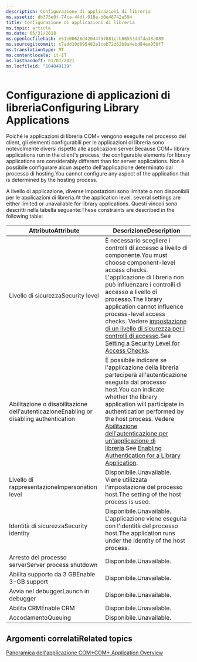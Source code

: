 ```yaml
---
description: Configurazione di applicazioni di libreria
ms.assetid: db375e0f-74ca-44df-918a-b0e48742a594
title: Configurazione di applicazioni di libreria
ms.topic: article
ms.date: 05/31/2018
ms.openlocfilehash: e51e00626d42044797881ccb86553ddfda38a089
ms.sourcegitcommit: c7add10d695482e1ceb72d62b8a4ebd84ea050f7
ms.translationtype: MT
ms.contentlocale: it-IT
ms.lasthandoff: 01/07/2021
ms.locfileid: "104049139"
---
```

# <a name="configuring-library-applications"></a><span data-ttu-id="c2046-103">Configurazione di applicazioni di libreria</span><span class="sxs-lookup"><span data-stu-id="c2046-103">Configuring Library Applications</span></span>

<span data-ttu-id="c2046-104">Poiché le applicazioni di libreria COM+ vengono eseguite nel processo del client, gli elementi configurabili per le applicazioni di libreria sono notevolmente diversi rispetto alle applicazioni server.</span><span class="sxs-lookup"><span data-stu-id="c2046-104">Because COM+ library applications run in the client's process, the configurable elements for library applications are considerably different than for server applications.</span></span> <span data-ttu-id="c2046-105">Non è possibile configurare alcun aspetto dell'applicazione determinato dal processo di hosting.</span><span class="sxs-lookup"><span data-stu-id="c2046-105">You cannot configure any aspect of the application that is determined by the hosting process.</span></span>

<span data-ttu-id="c2046-106">A livello di applicazione, diverse impostazioni sono limitate o non disponibili per le applicazioni di libreria.</span><span class="sxs-lookup"><span data-stu-id="c2046-106">At the application level, several settings are either limited or unavailable for library applications.</span></span> <span data-ttu-id="c2046-107">Questi vincoli sono descritti nella tabella seguente:</span><span class="sxs-lookup"><span data-stu-id="c2046-107">These constraints are described in the following table:</span></span>



| <span data-ttu-id="c2046-108">Attributo</span><span class="sxs-lookup"><span data-stu-id="c2046-108">Attribute</span></span>                                       | <span data-ttu-id="c2046-109">Descrizione</span><span class="sxs-lookup"><span data-stu-id="c2046-109">Description</span></span>                                                                                                                                                                                                                                   |
|-------------------------------------------------|-----------------------------------------------------------------------------------------------------------------------------------------------------------------------------------------------------------------------------------------------|
| <span data-ttu-id="c2046-110">Livello di sicurezza</span><span class="sxs-lookup"><span data-stu-id="c2046-110">Security level</span></span><br/>                       | <span data-ttu-id="c2046-111">È necessario scegliere i controlli di accesso a livello di componente.</span><span class="sxs-lookup"><span data-stu-id="c2046-111">You must choose component-level access checks.</span></span> <span data-ttu-id="c2046-112">L'applicazione di libreria non può influenzare i controlli di accesso a livello di processo.</span><span class="sxs-lookup"><span data-stu-id="c2046-112">The library application cannot influence process-level access checks.</span></span> <span data-ttu-id="c2046-113">Vedere [impostazione di un livello di sicurezza per i controlli di accesso](setting-a-security-level-for-access-checks.md).</span><span class="sxs-lookup"><span data-stu-id="c2046-113">See [Setting a Security Level for Access Checks](setting-a-security-level-for-access-checks.md).</span></span><br/>             |
| <span data-ttu-id="c2046-114">Abilitazione o disabilitazione dell'autenticazione</span><span class="sxs-lookup"><span data-stu-id="c2046-114">Enabling or disabling authentication</span></span><br/> | <span data-ttu-id="c2046-115">È possibile indicare se l'applicazione della libreria parteciperà all'autenticazione eseguita dal processo host.</span><span class="sxs-lookup"><span data-stu-id="c2046-115">You can indicate whether the library application will participate in authentication performed by the host process.</span></span> <span data-ttu-id="c2046-116">Vedere [Abilitazione dell'autenticazione per un'applicazione di libreria](enabling-authentication-for-a-library-application.md).</span><span class="sxs-lookup"><span data-stu-id="c2046-116">See [Enabling Authentication for a Library Application](enabling-authentication-for-a-library-application.md).</span></span><br/> |
| <span data-ttu-id="c2046-117">Livello di rappresentazione</span><span class="sxs-lookup"><span data-stu-id="c2046-117">Impersonation level</span></span><br/>                  | <span data-ttu-id="c2046-118">Disponibile.</span><span class="sxs-lookup"><span data-stu-id="c2046-118">Unavailable.</span></span> <span data-ttu-id="c2046-119">Viene utilizzata l'impostazione del processo host.</span><span class="sxs-lookup"><span data-stu-id="c2046-119">The setting of the host process is used.</span></span> <br/>                                                                                                                                                                             |
| <span data-ttu-id="c2046-120">Identità di sicurezza</span><span class="sxs-lookup"><span data-stu-id="c2046-120">Security identity</span></span><br/>                    | <span data-ttu-id="c2046-121">Disponibile.</span><span class="sxs-lookup"><span data-stu-id="c2046-121">Unavailable.</span></span> <span data-ttu-id="c2046-122">L'applicazione viene eseguita con l'identità del processo host.</span><span class="sxs-lookup"><span data-stu-id="c2046-122">The application runs under the identity of the host process.</span></span><br/>                                                                                                                                                          |
| <span data-ttu-id="c2046-123">Arresto del processo server</span><span class="sxs-lookup"><span data-stu-id="c2046-123">Server process shutdown</span></span><br/>              | <span data-ttu-id="c2046-124">Disponibile.</span><span class="sxs-lookup"><span data-stu-id="c2046-124">Unavailable.</span></span><br/>                                                                                                                                                                                                                       |
| <span data-ttu-id="c2046-125">Abilita supporto da 3 GB</span><span class="sxs-lookup"><span data-stu-id="c2046-125">Enable 3-GB support</span></span><br/>                  | <span data-ttu-id="c2046-126">Disponibile.</span><span class="sxs-lookup"><span data-stu-id="c2046-126">Unavailable.</span></span><br/>                                                                                                                                                                                                                       |
| <span data-ttu-id="c2046-127">Avvia nel debugger</span><span class="sxs-lookup"><span data-stu-id="c2046-127">Launch in debugger</span></span><br/>                   | <span data-ttu-id="c2046-128">Disponibile.</span><span class="sxs-lookup"><span data-stu-id="c2046-128">Unavailable.</span></span><br/>                                                                                                                                                                                                                       |
| <span data-ttu-id="c2046-129">Abilita CRM</span><span class="sxs-lookup"><span data-stu-id="c2046-129">Enable CRM</span></span><br/>                           | <span data-ttu-id="c2046-130">Disponibile.</span><span class="sxs-lookup"><span data-stu-id="c2046-130">Unavailable.</span></span><br/>                                                                                                                                                                                                                       |
| <span data-ttu-id="c2046-131">Accodamento</span><span class="sxs-lookup"><span data-stu-id="c2046-131">Queuing</span></span><br/>                              | <span data-ttu-id="c2046-132">Disponibile.</span><span class="sxs-lookup"><span data-stu-id="c2046-132">Unavailable.</span></span><br/>                                                                                                                                                                                                                       |



 

## <a name="related-topics"></a><span data-ttu-id="c2046-133">Argomenti correlati</span><span class="sxs-lookup"><span data-stu-id="c2046-133">Related topics</span></span>

<dl> <dt>

[<span data-ttu-id="c2046-134">Panoramica dell'applicazione COM+</span><span class="sxs-lookup"><span data-stu-id="c2046-134">COM+ Application Overview</span></span>](com--application-overview.md)
</dt> </dl>

 

 




